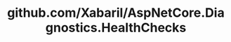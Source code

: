 ---
layout: post
title: github.com/Xabaril/AspNetCore.Diagnostics.HealthChecks
categories: link
tags: [انگلیسی, گیت‌هاب, برنامه‌نویسی]
---